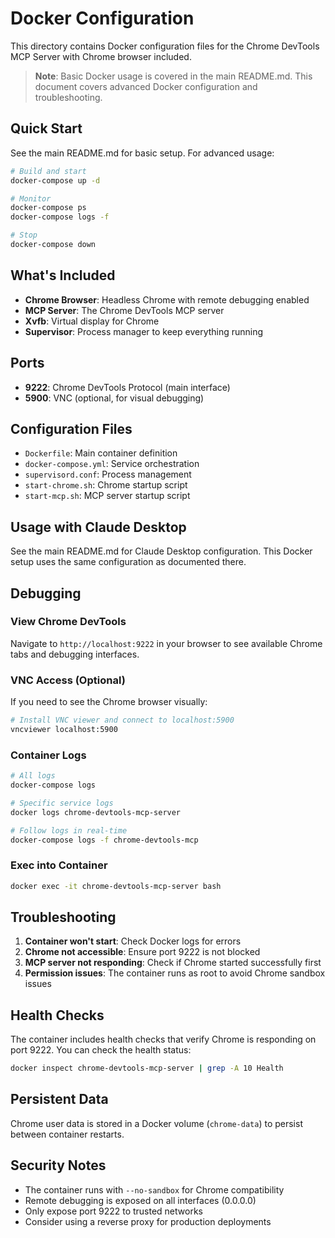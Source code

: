 # Docker Configuration

This directory contains Docker configuration files for the Chrome DevTools MCP Server with Chrome browser included.

> **Note**: Basic Docker usage is covered in the main README.md. This document covers advanced Docker configuration and troubleshooting.

## Quick Start

See the main README.md for basic setup. For advanced usage:

```bash
# Build and start
docker-compose up -d

# Monitor
docker-compose ps
docker-compose logs -f

# Stop
docker-compose down
```

## What's Included

- **Chrome Browser**: Headless Chrome with remote debugging enabled
- **MCP Server**: The Chrome DevTools MCP server
- **Xvfb**: Virtual display for Chrome
- **Supervisor**: Process manager to keep everything running

## Ports

- **9222**: Chrome DevTools Protocol (main interface)
- **5900**: VNC (optional, for visual debugging)

## Configuration Files

- `Dockerfile`: Main container definition
- `docker-compose.yml`: Service orchestration
- `supervisord.conf`: Process management
- `start-chrome.sh`: Chrome startup script
- `start-mcp.sh`: MCP server startup script

## Usage with Claude Desktop

See the main README.md for Claude Desktop configuration. This Docker setup uses the same configuration as documented there.

## Debugging

### View Chrome DevTools

Navigate to `http://localhost:9222` in your browser to see available Chrome tabs and debugging interfaces.

### VNC Access (Optional)

If you need to see the Chrome browser visually:

```bash
# Install VNC viewer and connect to localhost:5900
vncviewer localhost:5900
```

### Container Logs

```bash
# All logs
docker-compose logs

# Specific service logs
docker logs chrome-devtools-mcp-server

# Follow logs in real-time
docker-compose logs -f chrome-devtools-mcp
```

### Exec into Container

```bash
docker exec -it chrome-devtools-mcp-server bash
```

## Troubleshooting

1. **Container won't start**: Check Docker logs for errors
2. **Chrome not accessible**: Ensure port 9222 is not blocked
3. **MCP server not responding**: Check if Chrome started successfully first
4. **Permission issues**: The container runs as root to avoid Chrome sandbox issues

## Health Checks

The container includes health checks that verify Chrome is responding on port 9222. You can check the health status:

```bash
docker inspect chrome-devtools-mcp-server | grep -A 10 Health
```

## Persistent Data

Chrome user data is stored in a Docker volume (`chrome-data`) to persist between container restarts.

## Security Notes

- The container runs with `--no-sandbox` for Chrome compatibility
- Remote debugging is exposed on all interfaces (0.0.0.0)
- Only expose port 9222 to trusted networks
- Consider using a reverse proxy for production deployments
